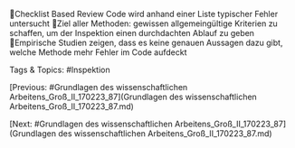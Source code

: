 Checklist Based Review Code wird anhand einer Liste typischer Fehler untersucht
Ziel aller Methoden: gewissen allgemeingültige Kriterien zu schaffen, um der 
Inspektion einen durchdachten Ablauf zu geben 
Empirische Studien zeigen, dass es keine genauen Aussagen dazu gibt, welche 
Methode mehr Fehler im Code aufdeckt 

   Tags & Topics:
   #Inspektion

[Previous: #Grundlagen des wissenschaftlichen Arbeitens_Groß_II_170223_87](Grundlagen des wissenschaftlichen Arbeitens_Groß_II_170223_87.md)

[Next: #Grundlagen des wissenschaftlichen Arbeitens_Groß_II_170223_87](Grundlagen des wissenschaftlichen Arbeitens_Groß_II_170223_87.md)